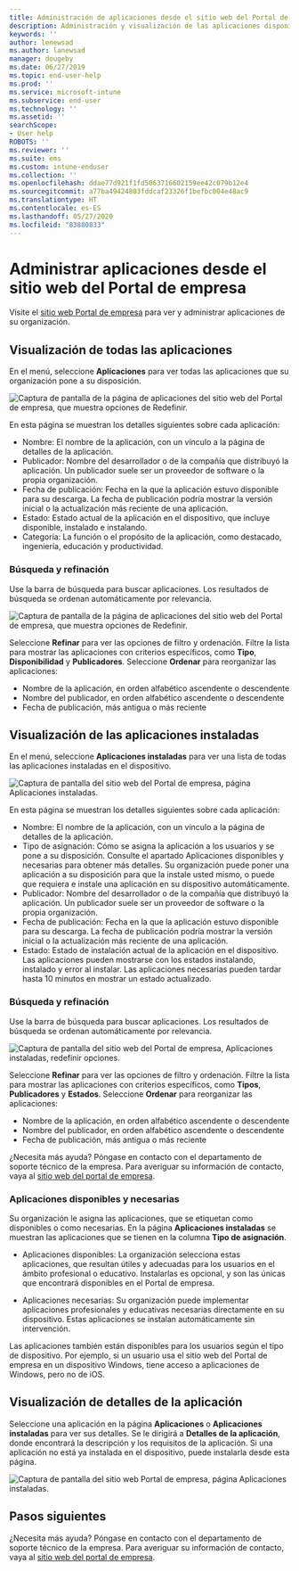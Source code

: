 ```yaml
---
title: Administración de aplicaciones desde el sitio web del Portal de empresa de Intune
description: Administración y visualización de las aplicaciones disponibles e instaladas
keywords: ''
author: lenewsad
ms.author: lanewsad
manager: dougeby
ms.date: 06/27/2019
ms.topic: end-user-help
ms.prod: ''
ms.service: microsoft-intune
ms.subservice: end-user
ms.technology: ''
ms.assetid: ''
searchScope:
- User help
ROBOTS: ''
ms.reviewer: ''
ms.suite: ems
ms.custom: intune-enduser
ms.collection: ''
ms.openlocfilehash: ddae77d921f1fd5063716602159ee42c079b12e4
ms.sourcegitcommit: a77ba49424803fddcaf23326f1befbc004e48ac9
ms.translationtype: HT
ms.contentlocale: es-ES
ms.lasthandoff: 05/27/2020
ms.locfileid: "83880833"
---
```

# <a name="manage-apps-from-the-company-portal-website"></a>Administrar aplicaciones desde el sitio web del Portal de empresa 
Visite el [sitio web Portal de empresa](https://portal.manage.microsoft.com) para ver y administrar aplicaciones de su organización. 

## <a name="view-all-apps"></a>Visualización de todas las aplicaciones  
En el menú, seleccione **Aplicaciones** para ver todas las aplicaciones que su organización pone a su disposición. 

   ![Captura de pantalla de la página de aplicaciones del sitio web del Portal de empresa, que muestra opciones de Redefinir.](./media/intune-view-apps-1907.png)  

En esta página se muestran los detalles siguientes sobre cada aplicación:  

* Nombre: El nombre de la aplicación, con un vínculo a la página de detalles de la aplicación.
* Publicador: Nombre del desarrollador o de la compañía que distribuyó la aplicación. Un publicador suele ser un proveedor de software o la propia organización.  
* Fecha de publicación: Fecha en la que la aplicación estuvo disponible para su descarga. La fecha de publicación podría mostrar la versión inicial o la actualización más reciente de una aplicación.
* Estado: Estado actual de la aplicación en el dispositivo, que incluye disponible, instalado e instalando. 
* Categoría: La función o el propósito de la aplicación, como destacado, ingeniería, educación y productividad.  

### <a name="search-and-refine"></a>Búsqueda y refinación   

Use la barra de búsqueda para buscar aplicaciones. Los resultados de búsqueda se ordenan automáticamente por relevancia.  

   ![Captura de pantalla de la página de aplicaciones del sitio web del Portal de empresa, que muestra opciones de Redefinir.](./media/intune-refine-all-apps-1907.png)  

Seleccione **Refinar** para ver las opciones de filtro y ordenación. Filtre la lista para mostrar las aplicaciones con criterios específicos, como **Tipo**, **Disponibilidad** y **Publicadores**. Seleccione **Ordenar** para reorganizar las aplicaciones:

* Nombre de la aplicación, en orden alfabético ascendente o descendente 
* Nombre del publicador, en orden alfabético ascendente o descendente 
* Fecha de publicación, más antigua o más reciente  

## <a name="view-installed-apps"></a>Visualización de las aplicaciones instaladas  
En el menú, seleccione **Aplicaciones instaladas** para ver una lista de todas las aplicaciones instaladas en el dispositivo.  

   ![Captura de pantalla del sitio web del Portal de empresa, página Aplicaciones instaladas.](./media/intune-installed-apps-1907.png)  


En esta página se muestran los detalles siguientes sobre cada aplicación:  

* Nombre: El nombre de la aplicación, con un vínculo a la página de detalles de la aplicación.
* Tipo de asignación: Cómo se asigna la aplicación a los usuarios y se pone a su disposición. Consulte el apartado Aplicaciones disponibles y necesarias para obtener más detalles. Su organización puede poner una aplicación a su disposición para que la instale usted mismo, o puede que requiera e instale una aplicación en su dispositivo automáticamente.  
* Publicador: Nombre del desarrollador o de la compañía que distribuyó la aplicación. Un publicador suele ser un proveedor de software o la propia organización.  
* Fecha de publicación: Fecha en la que la aplicación estuvo disponible para su descarga. La fecha de publicación podría mostrar la versión inicial o la actualización más reciente de una aplicación.
* Estado: Estado de instalación actual de la aplicación en el dispositivo. Las aplicaciones pueden mostrarse con los estados instalando, instalado y error al instalar. Las aplicaciones necesarias pueden tardar hasta 10 minutos en mostrar un estado actualizado.  

### <a name="search-and-refine"></a>Búsqueda y refinación  

Use la barra de búsqueda para buscar aplicaciones. Los resultados de búsqueda se ordenan automáticamente por relevancia.  

   ![Captura de pantalla del sitio web del Portal de empresa, Aplicaciones instaladas, redefinir opciones.](./media/intune-installed-refine-1907.png)  

Seleccione **Refinar** para ver las opciones de filtro y ordenación. Filtre la lista para mostrar las aplicaciones con criterios específicos, como **Tipos**, **Publicadores** y **Estados**. Seleccione **Ordenar** para reorganizar las aplicaciones:

* Nombre de la aplicación, en orden alfabético ascendente o descendente  
* Nombre del publicador, en orden alfabético ascendente o descendente  
* Fecha de publicación, más antigua o más reciente  

¿Necesita más ayuda? Póngase en contacto con el departamento de soporte técnico de la empresa. Para averiguar su información de contacto, vaya al [sitio web del portal de empresa](https://go.microsoft.com/fwlink/?linkid=2010980).  

### <a name="available-and-required-apps"></a>Aplicaciones disponibles y necesarias
Su organización le asigna las aplicaciones, que se etiquetan como disponibles o como necesarias. En la página **Aplicaciones instaladas** se muestran las aplicaciones que se tienen en la columna **Tipo de asignación**. 


* Aplicaciones disponibles: La organización selecciona estas aplicaciones, que resultan útiles y adecuadas para los usuarios en el ámbito profesional o educativo. Instalarlas es opcional, y son las únicas que encontrará disponibles en el Portal de empresa. 

* Aplicaciones necesarias: Su organización puede implementar aplicaciones profesionales y educativas necesarias directamente en su dispositivo. Estas aplicaciones se instalan automáticamente sin intervención. 

Las aplicaciones también están disponibles para los usuarios según el tipo de dispositivo. Por ejemplo, si un usuario usa el sitio web del Portal de empresa en un dispositivo Windows, tiene acceso a aplicaciones de Windows, pero no de iOS.  

## <a name="view-app-details"></a>Visualización de detalles de la aplicación  
Seleccione una aplicación en la página **Aplicaciones** o **Aplicaciones instaladas** para ver sus detalles. Se le dirigirá a **Detalles de la aplicación**, donde encontrará la descripción y los requisitos de la aplicación. Si una aplicación no está ya instalada en el dispositivo, puede instalarla desde esta página. 


   ![Captura de pantalla del sitio web Portal de empresa, página Aplicaciones instaladas.](./media/intune-app-details-1907.png)  

## <a name="next-steps"></a>Pasos siguientes
¿Necesita más ayuda? Póngase en contacto con el departamento de soporte técnico de la empresa. Para averiguar su información de contacto, vaya al [sitio web del portal de empresa](https://go.microsoft.com/fwlink/?linkid=2010980).  

